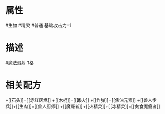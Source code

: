 # 属性
#生物 
#精灵 
#普通 
基础攻击力=1
# 描述
#魔法溅射 1格
# 相关配方
+[[石头]]=[[赤红灰烬]]
+[[木棍]]=[[篝火]]
+[[炸弹]]=[[焦油元素]]
+[[兽人步兵]]+[[生肉]]=[[兽人厨师]]
+[[魔瘾者]]+[[火精灵]]+[[冰精灵]]=[[贪食魔瘾者]]